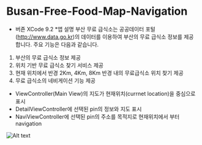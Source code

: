 # Busan-Free-Food-Map-Navigation
* 버죤 XCode 9.2
*앱 설명 
부산 무료 급식소는 공공데이터 포털(http://www.data.go.kr)의 데이터를 이용하여 부산의 무료 급식소 정보를 제공 합니다. 주요 기능은 다음과 같습니다.
1. 부산의 무료 급식소 정보 제공
2. 위치 기반 무료 급식소 찾기 서비스 제공
3. 현재 위치에서 반경 2Km, 4Km, 8Km 반경 내의 무료급식소 위치 찾기 제공
4. 무료 급식소의 네비게이션 기능 제공

* ViewController(Main View)의 지도가 현재위치(currnet location)을 중심으로 표시
* DetailViewController에 선택된 pin의 정보와 지도 표시
* NaviViewController에 선택된 pin의 주소를 목적지로 현재위치에서 부터 navigation

![Alt text](https://jhkim3217.gitbooks.io/busan-open-data-app-dev/content/assets/free_Mael_screen.png)
